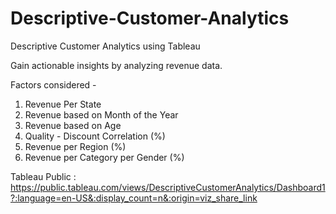 # Descriptive-Customer-Analytics
Descriptive Customer Analytics using Tableau

Gain actionable insights by analyzing revenue data.

Factors considered - 
1. Revenue Per State
2. Revenue based on Month of the Year
3. Revenue based on Age
4. Quality - Discount Correlation (%)
5. Revenue per Region (%)
6. Revenue per Category per Gender (%)

Tableau Public : https://public.tableau.com/views/DescriptiveCustomerAnalytics/Dashboard1?:language=en-US&:display_count=n&:origin=viz_share_link
